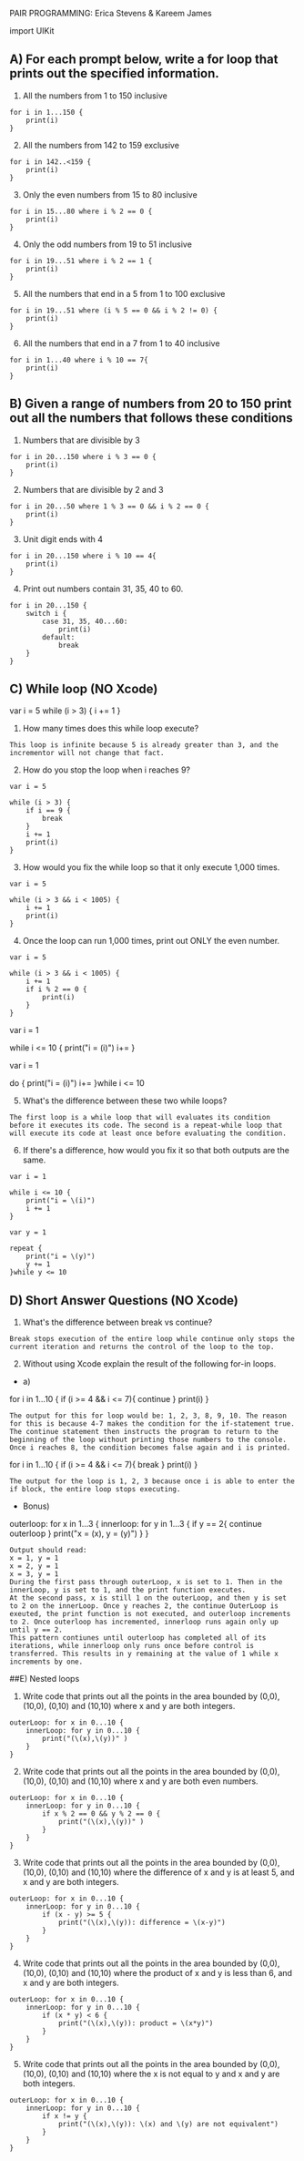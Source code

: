PAIR PROGRAMMING: Erica Stevens & Kareem James

import UIKit

## A) For each prompt below, write a for loop that prints out the specified information.

1) All the numbers from 1 to 150 inclusive
```
for i in 1...150 {
    print(i)
}
```

2) All the numbers from 142 to 159 exclusive
```
for i in 142..<159 {
    print(i)
}
```

3) Only the even numbers from 15 to 80 inclusive
```
for i in 15...80 where i % 2 == 0 {
    print(i)
}
```

4) Only the odd numbers from 19 to 51 inclusive
```
for i in 19...51 where i % 2 == 1 {
    print(i)
}
```

5) All the numbers that end in a 5 from 1 to 100 exclusive
```
for i in 19...51 where (i % 5 == 0 && i % 2 != 0) {
    print(i)
}
```

6) All the numbers that end in a 7 from 1 to 40 inclusive
```
for i in 1...40 where i % 10 == 7{
    print(i)
}
```

## B) Given a range of numbers from 20 to 150 print out all the numbers that follows these conditions

1) Numbers that are divisible by 3
```
for i in 20...150 where i % 3 == 0 {
    print(i)
}
```
2) Numbers that are divisible by 2 and 3
```
for i in 20...50 where 1 % 3 == 0 && i % 2 == 0 {
    print(i)
}
```
3) Unit digit ends with 4
```
for i in 20...150 where i % 10 == 4{
    print(i)
}
```
4) Print out numbers contain 31, 35, 40 to 60.
```
for i in 20...150 {
    switch i {
        case 31, 35, 40...60:
            print(i)
        default:
            break
    }
}
```

## C) While loop (NO Xcode)

var i = 5
while (i > 3) {
    i += 1
}

1) How many times does this while loop execute?
```
This loop is infinite because 5 is already greater than 3, and the incrementor will not change that fact.
```
2) How do you stop the loop when i reaches 9?
```
var i = 5

while (i > 3) {
    if i == 9 {
        break
    }
    i += 1
    print(i)
}
```

3) How would you fix the while loop so that it only execute 1,000 times.
```
var i = 5

while (i > 3 && i < 1005) {
    i += 1
    print(i)
}
```
4) Once the loop can run 1,000 times, print out ONLY the even number.
```
var i = 5

while (i > 3 && i < 1005) {
    i += 1
    if i % 2 == 0 {
        print(i)
    }
}
```
var i = 1

while i <= 10 {
    print("i = \(i)")
    i+=
}


var i = 1

do {
    print("i = \(i)")
    i+=
}while i <= 10

5) What's the difference between these two while loops?
```
The first loop is a while loop that will evaluates its condition before it executes its code. The second is a repeat-while loop that will execute its code at least once before evaluating the condition.
```
6) If there's a difference, how would you fix it so that both outputs are the same.
```
var i = 1

while i <= 10 {
    print("i = \(i)")
    i += 1
}

var y = 1

repeat {
    print("i = \(y)")
    y += 1
}while y <= 10
```

## D) Short Answer Questions (NO Xcode)

1) What's the difference between break vs continue?
```
Break stops execution of the entire loop while continue only stops the current iteration and returns the control of the loop to the top.
```

2) Without using Xcode explain the result of the following for-in loops.
* a)

for i in 1...10 {
    if (i >= 4 && i <= 7){
        continue
    }
print(i)
}
```
The output for this for loop would be: 1, 2, 3, 8, 9, 10. The reason for this is because 4-7 makes the condition for the if-statement true. The continue statement then instructs the program to return to the beginning of the loop without printing those numbers to the console. Once i reaches 8, the condition becomes false again and i is printed.
```
for i in 1...10 {
    if (i >= 4 && i <= 7){
    break
}
print(i)
}
```
The output for the loop is 1, 2, 3 because once i is able to enter the if block, the entire loop stops executing.
```

* Bonus)

outerloop: for x in 1...3 {
    innerloop: for y in 1...3 {
        if y == 2{
            continue outerloop
        }
    print("x = \(x), y = \(y)")
    }
}
```
Output should read:
x = 1, y = 1
x = 2, y = 1
x = 3, y = 1
During the first pass through outerLoop, x is set to 1. Then in the innerLoop, y is set to 1, and the print function executes.
At the second pass, x is still 1 on the outerLoop, and then y is set to 2 on the innerLoop. Once y reaches 2, the continue OuterLoop is exeuted, the print function is not executed, and outerloop increments to 2. Once outerloop has incremented, innerloop runs again only up until y == 2.
This pattern contiunes until outerloop has completed all of its iterations, while innerloop only runs once before control is transferred. This results in y remaining at the value of 1 while x increments by one.
```



##E) Nested loops
1) Write code that prints out all the points in the area bounded by (0,0), (10,0), (0,10) and (10,10) where x and y are both integers.
```
outerLoop: for x in 0...10 {
    innerLoop: for y in 0...10 {
        print("(\(x),\(y))" )
    }
}
```

2) Write code that prints out all the points in the area bounded by (0,0), (10,0), (0,10) and (10,10) where x and y are both even numbers.
```
outerLoop: for x in 0...10 {
    innerLoop: for y in 0...10 {
        if x % 2 == 0 && y % 2 == 0 {
            print("(\(x),\(y))" )
        }
    }
}
```
3) Write code that prints out all the points in the area bounded by (0,0), (10,0), (0,10) and (10,10) where the difference of x and y is at least 5, and x and y are both integers.

```
outerLoop: for x in 0...10 {
    innerLoop: for y in 0...10 {
        if (x - y) >= 5 {
            print("(\(x),\(y)): difference = \(x-y)")
        }
    }
}
```
4) Write code that prints out all the points in the area bounded by (0,0), (10,0), (0,10) and (10,10) where the product of x and y is less than 6, and x and y are both integers.
```
outerLoop: for x in 0...10 {
    innerLoop: for y in 0...10 {
        if (x * y) < 6 {
            print("(\(x),\(y)): product = \(x*y)")
        }
    }
}
```

5) Write code that prints out all the points in the area bounded by (0,0), (10,0), (0,10) and (10,10) where the x is not equal to y and x and y are both integers.
```
outerLoop: for x in 0...10 {
    innerLoop: for y in 0...10 {
        if x != y {
            print("(\(x),\(y)): \(x) and \(y) are not equivalent")
        }
    }
}
```